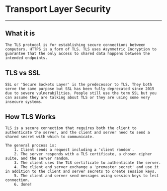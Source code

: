 # Transport Layer Security

---

## What it is

    The TLS protocol is for establishing secure connections between computers. HTTPS is a form of TLS. TLS uses Asymmetric Encryption to guarantee that the only access to shared data happens between the intended endpoints.

## TLS vs SSL

    SSL or 'Secure Sockets Layer' is the predecessor to TLS. They both serve the same purpose but SSL has been fully deprecated since 2015 due to severe vulnerabilities. People still use the term SSL but you can assume they are talking about TLS or they are using some very insecure systems.

## How TLS Works

    TLS is a secure connection that requires both the client to authenticate the server, and the client and server need to send a shared secret with which to communicate.

    The general process is:
        1. Client sends a request including a 'client random'.
        2. The server responds with a TLS certificate, a chosen cipher suite, and the server random.
        3. The client uses the TLS certificate to authenticate the server.
        4. The client and server exchange a 'premaster secret' and use it in addition to the client and server secrets to create session keys.
        5. The client and server send messages using session keys to test connection.
        6. done!
